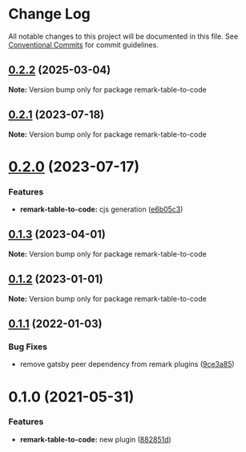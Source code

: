 # Change Log

All notable changes to this project will be documented in this file.
See [Conventional Commits](https://conventionalcommits.org) for commit guidelines.

## [0.2.2](https://github.com/adaltas/remark-gatsby-plugins/compare/remark-table-to-code@0.2.1...remark-table-to-code@0.2.2) (2025-03-04)

**Note:** Version bump only for package remark-table-to-code

## [0.2.1](https://github.com/adaltas/remark-gatsby-plugins/compare/remark-table-to-code@0.2.0...remark-table-to-code@0.2.1) (2023-07-18)

**Note:** Version bump only for package remark-table-to-code

# [0.2.0](https://github.com/adaltas/remark-gatsby-plugins/compare/remark-table-to-code@0.1.3...remark-table-to-code@0.2.0) (2023-07-17)

### Features

- **remark-table-to-code:** cjs generation ([e6b05c3](https://github.com/adaltas/remark-gatsby-plugins/commit/e6b05c3b195de67eea8965ddedab3292af57cbde))

## [0.1.3](https://github.com/adaltas/remark-gatsby-plugins/compare/remark-table-to-code@0.1.2...remark-table-to-code@0.1.3) (2023-04-01)

**Note:** Version bump only for package remark-table-to-code

## [0.1.2](https://github.com/adaltas/remark-gatsby-plugins/compare/remark-table-to-code@0.1.1...remark-table-to-code@0.1.2) (2023-01-01)

**Note:** Version bump only for package remark-table-to-code

## [0.1.1](https://github.com/adaltas/remark-gatsby-plugins/compare/remark-table-to-code@0.1.0...remark-table-to-code@0.1.1) (2022-01-03)

### Bug Fixes

- remove gatsby peer dependency from remark plugins ([9ce3a85](https://github.com/adaltas/remark-gatsby-plugins/commit/9ce3a8501f3b47807b9ffa44ba7e0ddcdcc7b34b))

# 0.1.0 (2021-05-31)

### Features

- **remark-table-to-code:** new plugin ([882851d](https://github.com/adaltas/remark-gatsby-plugins/commit/882851dc5c889e158cfb7647fd5672967547db1c))
